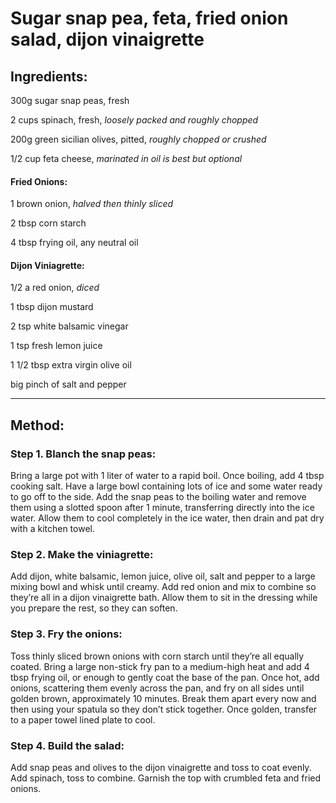 # Sugar snap pea, feta, fried onion salad, dijon vinaigrette

## Ingredients:

300g sugar snap peas, fresh

2 cups spinach, fresh, _loosely packed and roughly chopped_

200g green sicilian olives, pitted, _roughly chopped or crushed_

1/2 cup feta cheese, _marinated in oil is best but optional_

#### Fried Onions:

1 brown onion, _halved then thinly sliced_

2 tbsp corn starch

4 tbsp frying oil, any neutral oil

#### Dijon Viniagrette:

1/2 a red onion, _diced_

1 tbsp dijon mustard

2 tsp white balsamic vinegar

1 tsp fresh lemon juice

1 1/2 tbsp extra virgin olive oil

big pinch of salt and pepper

---

## Method:

### Step 1. Blanch the snap peas:
Bring a large pot with 1 liter of water to a rapid boil. Once boiling, add 4 tbsp cooking salt. Have a large bowl containing lots of ice and some water ready to go off to the side. Add the snap peas to the boiling water and remove them using a slotted spoon after 1 minute, transferring directly into the ice water. Allow them to cool completely in the ice water, then drain and pat dry with a kitchen towel.

### Step 2. Make the viniagrette:
Add dijon, white balsamic, lemon juice, olive oil, salt and pepper to a large mixing bowl and whisk until creamy. Add red onion and mix to combine so they’re all in a dijon vinaigrette bath. Allow them to sit in the dressing while you prepare the rest, so they can soften.

### Step 3. Fry the onions:
Toss thinly sliced brown onions with corn starch until they’re all equally coated. Bring a large non-stick fry pan to a medium-high heat and add 4 tbsp frying oil, or enough to gently coat the base of the pan. Once hot, add onions, scattering them evenly across the pan, and fry on all sides until golden brown, approximately 10 minutes. Break them apart every now and then using your spatula so they don’t stick together. Once golden, transfer to a paper towel lined plate to cool.

### Step 4. Build the salad:
Add snap peas and olives to the dijon vinaigrette and toss to coat evenly. Add spinach, toss to combine. Garnish the top with crumbled feta and fried onions.